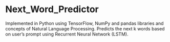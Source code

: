 # Next_Word_Predictor

Implemented in Python using TensorFlow, NumPy and pandas libraries and concepts of Natural Language Processing. 
Predicts the next k words based on user’s prompt using Recurrent Neural Network (LSTM).

